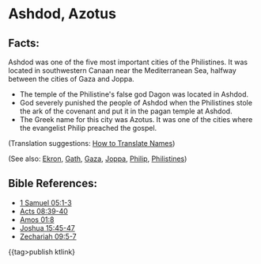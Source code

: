 # Ashdod, Azotus #

## Facts: ##

Ashdod was one of the five most important cities of the Philistines. It was located in southwestern Canaan near the Mediterranean Sea, halfway between the cities of Gaza and Joppa.

* The temple of the Philistine's false god Dagon was located in Ashdod.
* God severely punished the people of Ashdod when the Philistines stole the ark of the covenant and put it in the pagan temple at Ashdod. 
* The Greek name for this city was Azotus. It was one of the cities where the evangelist Philip preached the gospel.

(Translation suggestions: [How to Translate Names](en/ta-vol1/translate/man/translate-names))

(See also: [Ekron](../other/ekron.md), [Gath](../other/gath.md), [Gaza](../other/gaza.md), [Joppa](../other/joppa.md), [Philip](../other/philip.md), [Philistines](../other/philistines.md))

## Bible References: ##

* [1 Samuel 05:1-3](en/tn/1sa/help/05/01)
* [Acts 08:39-40](en/tn/act/help/08/39)
* [Amos 01:8](en/tn/amo/help/01/08)
* [Joshua 15:45-47](en/tn/jos/help/15/45)
* [Zechariah 09:5-7](en/tn/zec/help/09/05)

{{tag>publish ktlink}